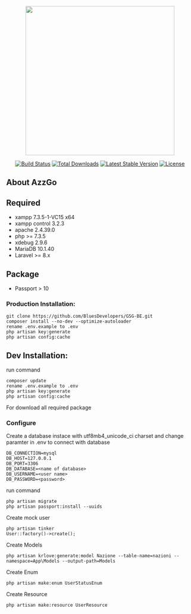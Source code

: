 <p align="center"><a href="https://laravel.com" target="_blank"><img src="https://raw.githubusercontent.com/laravel/art/master/logo-lockup/5%20SVG/2%20CMYK/1%20Full%20Color/laravel-logolockup-cmyk-red.svg" width="400"></a></p>

<p align="center">
<a href="https://travis-ci.org/laravel/framework"><img src="https://travis-ci.org/laravel/framework.svg" alt="Build Status"></a>
<a href="https://packagist.org/packages/laravel/framework"><img src="https://img.shields.io/packagist/dt/laravel/framework" alt="Total Downloads"></a>
<a href="https://packagist.org/packages/laravel/framework"><img src="https://img.shields.io/packagist/v/laravel/framework" alt="Latest Stable Version"></a>
<a href="https://packagist.org/packages/laravel/framework"><img src="https://img.shields.io/packagist/l/laravel/framework" alt="License"></a>
</p>

## About AzzGo

## Required
- xampp 7.3.5-1-VC15 x64
- xampp control 3.2.3
- apache 2.4.39.0
- php >= 7.3.5
- xdebug 2.9.6
- MariaDB 10.1.40
- Laravel >= 8.x

## Package
- Passport > 10

### Production Installation:
```
git clone https://github.com/BluesDevelopers/GSG-BE.git
composer install --no-dev --optimize-autoloader
rename .env.example to .env
php artisan key:generate
php artisan config:cache
```

## Dev Installation:
run command

```
composer update
rename .env.example to .env
php artisan key:generate
php artisan config:cache
```
For download all required package 

### Configure

Create a database instace with utf8mb4_unicode_ci charset and change paramter in .env to connect with database

```
DB_CONNECTION=mysql
DB_HOST=127.0.0.1
DB_PORT=3306
DB_DATABASE=<name of database>
DB_USERNAME=<user name>
DB_PASSWORD=<password>
```

run command

```
php artisan migrate
php artisan passport:install --uuids
```

Create mock user
```
php artisan tinker
User::factory()->create();
```

Create Models
```
php artisan krlove:generate:model Nazione --table-name=nazioni --namespace=App\Models --output-path=Models
```


Create Enum
```
php artisan make:enum UserStatusEnum
```

Create Resource
```
php artisan make:resource UserResource
```
